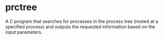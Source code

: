 # prctree
A C program that searches for processes in the process tree (rooted at a specified process) and outputs the requested information based on the input parameters.
